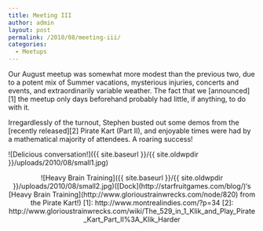 ```yaml
---
title: Meeting III
author: admin
layout: post
permalink: /2010/08/meeting-iii/
categories:
  - Meetups
---
```

Our August meetup was somewhat more modest than the previous two, due to a potent mix of Summer vacations, mysterious injuries, concerts and events, and extraordinarily variable weather. The fact that we [announced][1] the meetup only days beforehand probably had little, if anything, to do with it.

Irregardlessly of the turnout, Stephen busted out some demos from the [recently released][2] Pirate Kart (Part II), and enjoyable times were had by a mathematical majority of attendees. A roaring success!

![Delicious conversation!]({{ site.baseurl }}/{{ site.oldwpdir }}/uploads/2010/08/small1.jpg)

<p style="text-align: center;">
  ![Heavy Brain Training]({{ site.baseurl }}/{{ site.oldwpdir }}/uploads/2010/08/small2.jpg)([Dock](http://starfruitgames.com/blog/)&#8216;s [Heavy Brain Training](http://www.glorioustrainwrecks.com/node/820) from the Pirate Kart!)
[1]: http://www.montrealindies.com/?p=34
 [2]: http://www.glorioustrainwrecks.com/wiki/The_529_in_1_Klik_and_Play_Pirate_Kart_Part_II%3A_Klik_Harder